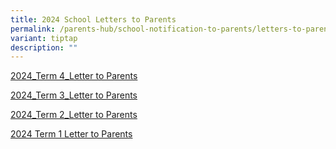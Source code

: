 ```yaml
---
title: 2024 School Letters to Parents
permalink: /parents-hub/school-notification-to-parents/letters-to-parents/
variant: tiptap
description: ""
---
```

<p></p>
<p><a href="/files/T4_Principal_Letter.pdf" rel="noopener nofollow" target="_blank">2024_Term 4_Letter to Parents</a>
</p>
<p></p>
<p><a href="/files/2024_Term_3_Letter_to_Parents.pdf" rel="noopener noreferrer nofollow" target="_blank">2024_Term 3_Letter to Parents</a>
</p>
<p></p>
<p><a href="/files/2024_T2_Letter_to_Parent.pdf" rel="noopener noreferrer nofollow" target="_blank">2024_Term 2_Letter to Parents</a>
</p>
<p></p>
<p><a href="/files/2024_T1_Letter_to_Parent.pdf" rel="noopener noreferrer nofollow" target="_blank">2024 Term 1 Letter to Parents</a>
</p>
<p></p>
<p></p>